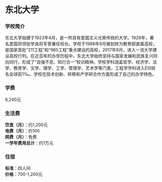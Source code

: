 # 东北大学
### 学校简介
东北大学始建于1923年4月，是一所具有爱国主义光荣传统的大学。1928年，著名爱国将领张学良将军曾兼任校长。学校于1998年9月被划转为教育部直属高校，是国家首批“211工程”和“985工程”重点建设的高校，2017年9月，进入一流大学建设高校行列。在近百年的办学历程中，东北大学始终坚持与国家发展和民族复兴同向同行，形成了“自强不息、知行合一”校训精神。学校学科涵盖哲学、经济学、法学、教育学、文学、理学、工学、管理学、艺术学等门类，工程学学科进入ESI排名全球前1‰。学校在技术创新、转移和产学研合作方面形成了自己的办学特色。

### 学费
6,240元

### 生活费
**饮食（月）**：约1,200元  
**电费（月）**：约100  
**网费（月）**：免费  
**一学年费用总计**：约1万元  

### 住宿
**标准**：四人间  
**价格**：700-1,200元  
